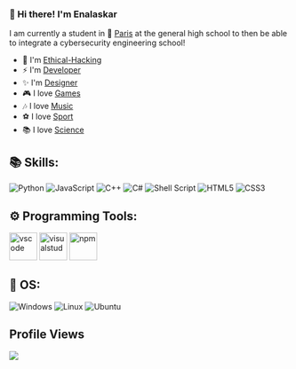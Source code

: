 ### 👋 Hi there! I'm Enalaskar

I am currently a student in 🗼 [Paris](https://www.paris.fr/) at the general high school to then be able to integrate a cybersecurity engineering school!

- 🎯 I'm [Ethical-Hacking](https://fr.wikipedia.org/wiki/Hacking_%C3%A9thique)
- ⚡ I'm [Developer](https://github.com/Enalaskar)
- ✨ I'm [Designer](https://www.adobe.com/)
- 🎮 I love [Games](https://www.callofduty.com/)
- 🎶 I love [Music](https://www.youtube.com/watch?v=tjsdhCT61O4&list=RDtjsdhCT61O4&start_radio=1)
- ⚽ I love [Sport](https://www.basic-fit.com/)
- 📚 I love [Science](https://www.youtube.com/watch?v=E5LvA8FHBxs)

## 📚 Skills:

![Python](https://img.shields.io/badge/Python-%23323330.svg?style=for-the-badge&logo=Python&logoColor=%23F7DF1E)
![JavaScript](https://img.shields.io/badge/javascript-%23323330.svg?style=for-the-badge&logo=javascript&logoColor=%23F7DF1E)
![C++](https://img.shields.io/badge/c++-%2300599C.svg?style=for-the-badge&logo=c%2B%2B&logoColor=white)
![C#](https://img.shields.io/badge/c%23-%23239120.svg?style=for-the-badge&logo=c-sharp&logoColor=white)
![Shell Script](https://img.shields.io/badge/shell_script-%23121011.svg?style=for-the-badge&logo=gnu-bash&logoColor=white)
![HTML5](https://img.shields.io/badge/html5-%23E34F26.svg?style=for-the-badge&logo=html5&logoColor=white)
![CSS3](https://img.shields.io/badge/css3-%231572B6.svg?style=for-the-badge&logo=css3&logoColor=white)

## ⚙️ Programming Tools:

  [<img alt="vscode" width="50px" src="https://i.imgur.com/A9ytwO6.png"/>](https://code.visualstudio.com/)
  [<img alt="visualstud" width="50px" src="https://upload.wikimedia.org/wikipedia/commons/thumb/5/59/Visual_Studio_Icon_2019.svg/2060px-Visual_Studio_Icon_2019.svg.png"/>](https://visualstudio.microsoft.com/)
  [<img alt="npm" width="50px" src="https://upload.wikimedia.org/wikipedia/commons/thumb/d/db/Npm-logo.svg/2560px-Npm-logo.svg.png"/>](https://www.npmjs.com/)

## 🔧 OS:
 ![Windows](https://img.shields.io/badge/Windows-0078D6?style=for-the-badge&logo=windows&logoColor=white)
 ![Linux](https://img.shields.io/badge/Linux-FCC624?style=for-the-badge&logo=linux&logoColor=black)
 ![Ubuntu](https://img.shields.io/badge/Ubuntu-E95420?style=for-the-badge&logo=ubuntu&logoColor=white)
    
 ## Profile Views
 
<a href="https://github.com/Enalaskar?tab=repositories">
    <img src="https://komarev.com/ghpvc/?username=Enalaskar&style=for-the-badge">
</a>
